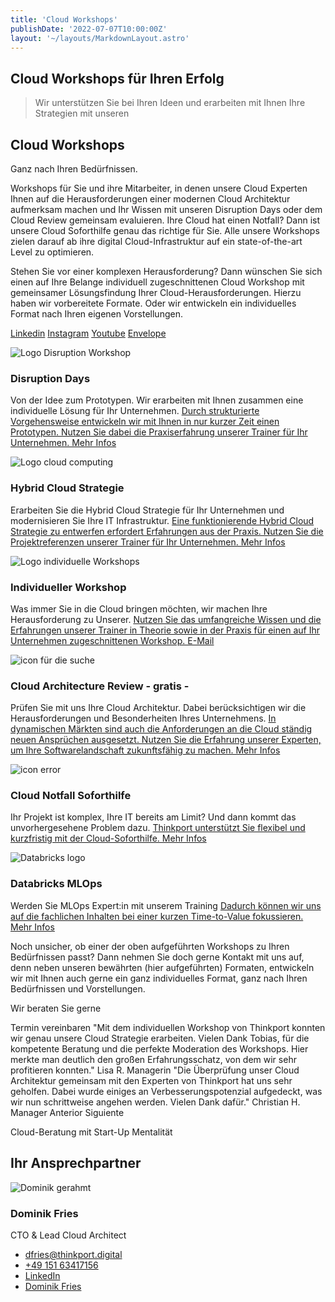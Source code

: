```yaml
---
title: 'Cloud Workshops'
publishDate: '2022-07-07T10:00:00Z'
layout: '~/layouts/MarkdownLayout.astro'
---
```


## Cloud Workshops für Ihren Erfolg

> Wir unterstützen Sie bei Ihren Ideen und erarbeiten mit Ihnen Ihre Strategien mit unseren

## Cloud Workshops

Ganz nach Ihren Bedürfnissen.

Workshops für Sie und ihre Mitarbeiter, in denen unsere Cloud Experten Ihnen auf die Herausforderungen einer modernen Cloud Architektur aufmerksam machen und Ihr Wissen mit unseren Disruption Days oder dem Cloud Review gemeinsam evaluieren. Ihre Cloud hat einen Notfall? Dann ist unsere Cloud Soforthilfe genau das richtige für Sie. Alle unsere Workshops zielen darauf ab ihre digital Cloud-Infrastruktur auf ein state-of-the-art Level zu optimieren.

Stehen Sie vor einer komplexen Herausforderung? Dann wünschen Sie sich einen auf Ihre Belange individuell zugeschnittenen Cloud Workshop mit gemeinsamer Lösungsfindung Ihrer Cloud-Herausforderungen. Hierzu haben wir vorbereitete Formate. Oder wir entwickeln ein individuelles Format nach Ihren eigenen Vorstellungen.

[Linkedin](https://www.linkedin.com/company/11759873) [Instagram](https://www.instagram.com/thinkport/) [Youtube](https://www.youtube.com/channel/UCnke3WYRT6bxuMK2t4jw2qQ) [Envelope](mailto:tdrechsel@thinkport.digital) [](#linksection)

![Logo Disruption Workshop](images/cloud-teaching_logos-02-2.png)

### Disruption Days

Von der Idee zum Prototypen. Wir erarbeiten mit Ihnen zusammen eine individuelle Lösung für Ihr Unternehmen. [Durch strukturierte Vorgehensweise entwickeln wir mit Ihnen in nur kurzer Zeit einen Prototypen. Nutzen Sie dabei die Praxiserfahrung unserer Trainer für Ihr Unternehmen. Mehr Infos](https://thinkport.digital/disruption-days-mit-futury/)

![Logo cloud computing](images/cloud-computing.png)

### Hybrid Cloud Strategie

Erarbeiten Sie die Hybrid Cloud Strategie für Ihr Unternehmen und modernisieren Sie Ihre IT Infrastruktur. [Eine funktionierende Hybrid Cloud Strategie zu entwerfen erfordert Erfahrungen aus der Praxis. Nutzen Sie die Projektreferenzen unserer Trainer für Ihr Unternehmen. Mehr Infos](https://thinkport.digital/hybrid-cloud-strategie)

![Logo individuelle Workshops](images/cloud-teaching_logos-03.png)

### Individueller Workshop

Was immer Sie in die Cloud bringen möchten, wir machen Ihre Herausforderung zu Unserer. [Nutzen Sie das umfangreiche Wissen und die Erfahrungen unserer Trainer in Theorie sowie in der Praxis für einen auf Ihr Unternehmen zugeschnittenen Workshop. E-Mail](mailto:tdrechsel@thinkport.digital)

![icon für die suche](images/suche.png)

### Cloud Architecture Review - gratis -

Prüfen Sie mit uns Ihre Cloud Architektur. Dabei berücksichtigen wir die Herausforderungen und Besonderheiten Ihres Unternehmens. [In dynamischen Märkten sind auch die Anforderungen an die Cloud ständig neuen Ansprüchen ausgesetzt. Nutzen Sie die Erfahrung unserer Experten, um Ihre Softwarelandschaft zukunftsfähig zu machen. Mehr Infos](https://thinkport.digital/cloud-architecture-review/)

![icon error](images/error.png)

### Cloud Notfall Soforthilfe

Ihr Projekt ist komplex, Ihre IT bereits am Limit? Und dann kommt das unvorhergesehene Problem dazu. [Thinkport unterstützt Sie flexibel und kurzfristig mit der Cloud-Soforthilfe. Mehr Infos](https://thinkport.digital/cloud-soforthilfe/)

![Databricks logo](images/Databricks-Training-1-e1713438853679.webp)

### Databricks MLOps

Werden Sie MLOps Expert:in mit unserem Training [Dadurch können wir uns auf die fachlichen Inhalten bei einer kurzen Time-to-Value fokussieren. Mehr Infos](https://thinkport.digital/databricks-mlops-workshop/)

Noch unsicher, ob einer der oben aufgeführten Workshops zu Ihren Bedürfnissen passt? Dann nehmen Sie doch gerne Kontakt mit uns auf, denn neben unseren bewährten (hier aufgeführten) Formaten, entwickeln wir mit Ihnen auch gerne ein ganz individuelles Format, ganz nach Ihren Bedürfnissen und Vorstellungen.

Wir beraten Sie gerne

Termin vereinbaren "Mit dem individuellen Workshop von Thinkport konnten wir genau unsere Cloud Strategie erarbeiten. Vielen Dank Tobias, für die kompetente Beratung und die perfekte Moderation des Workshops. Hier merkte man deutlich den großen Erfahrungsschatz, von dem wir sehr profitieren konnten." Lisa R. Managerin "Die Überprüfung unser Cloud Architektur gemeinsam mit den Experten von Thinkport hat uns sehr geholfen. Dabei wurde einiges an Verbesserungspotenzial aufgedeckt, was wir nun schrittweise angehen werden. Vielen Dank dafür." Christian H. Manager Anterior Siguiente

Cloud-Beratung mit Start-Up Mentalität

## Ihr Ansprechpartner

![Dominik gerahmt](images/Dominik_mH-2.png)

### Dominik Fries

CTO & Lead Cloud Architect

- [dfries@thinkport.digital](mailto:dfries@thinkport.digital)
- [+49 151 63417156](tel:+4915163417156)
- [LinkedIn](https://www.linkedin.com/in/dominik-fries-497ab7107/?originalSubdomain=de)
- [Dominik Fries](https://www.xing.com/profile/Dominik_Fries5)
